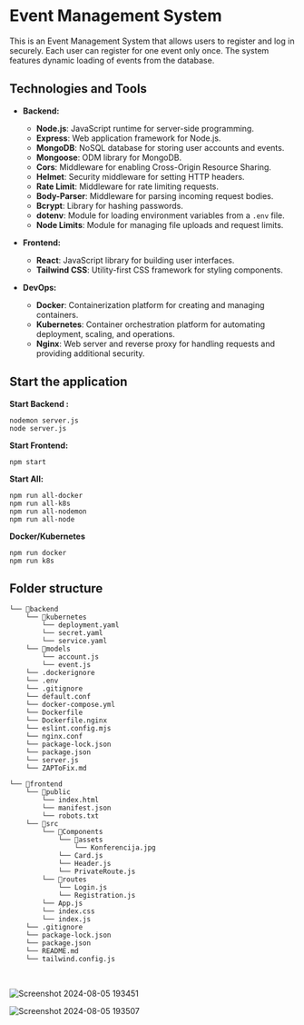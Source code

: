 # Event Management System

This is an Event Management System that allows users to register and log in securely. Each user can register for one event only once. The system features dynamic loading of events from the database.<br>

## Technologies and Tools

- **Backend:**

  - **Node.js**: JavaScript runtime for server-side programming.
  - **Express**: Web application framework for Node.js.
  - **MongoDB**: NoSQL database for storing user accounts and events.
  - **Mongoose**: ODM library for MongoDB.
  - **Cors**: Middleware for enabling Cross-Origin Resource Sharing.
  - **Helmet**: Security middleware for setting HTTP headers.
  - **Rate Limit**: Middleware for rate limiting requests.
  - **Body-Parser**: Middleware for parsing incoming request bodies.
  - **Bcrypt**: Library for hashing passwords.
  - **dotenv**: Module for loading environment variables from a `.env` file.
  - **Node Limits**: Module for managing file uploads and request limits.

- **Frontend:**
  - **React**: JavaScript library for building user interfaces.
  - **Tailwind CSS**: Utility-first CSS framework for styling components.
- **DevOps:**
  - **Docker**: Containerization platform for creating and managing containers.
  - **Kubernetes**: Container orchestration platform for automating deployment, scaling, and operations.
  - **Nginx**: Web server and reverse proxy for handling requests and providing additional security.

## Start the application

**Start Backend :**
```
nodemon server.js
node server.js
```
**Start Frontend:**
```
npm start
```
**Start All:**
```
npm run all-docker
npm run all-k8s
npm run all-nodemon
npm run all-node
```
**Docker/Kubernetes**
```
npm run docker
npm run k8s
```
## Folder structure

```
└── 📁backend
    └── 📁kubernetes
        └── deployment.yaml
        └── secret.yaml
        └── service.yaml
    └── 📁models
        └── account.js
        └── event.js
    └── .dockerignore
    └── .env
    └── .gitignore
    └── default.conf
    └── docker-compose.yml
    └── Dockerfile
    └── Dockerfile.nginx
    └── eslint.config.mjs
    └── nginx.conf
    └── package-lock.json
    └── package.json
    └── server.js
    └── ZAPToFix.md
```

```
└── 📁frontend
    └── 📁public
        └── index.html
        └── manifest.json
        └── robots.txt
    └── 📁src
        └── 📁Components
            └── 📁assets
                └── Konferencija.jpg
            └── Card.js
            └── Header.js
            └── PrivateRoute.js
        └── 📁routes
            └── Login.js
            └── Registration.js
        └── App.js
        └── index.css
        └── index.js
    └── .gitignore
    └── package-lock.json
    └── package.json
    └── README.md
    └── tailwind.config.js
```

<br>

![Screenshot 2024-08-05 193451](https://github.com/user-attachments/assets/4cc2faba-bf29-4f8a-8874-e4301c469e0c)

![Screenshot 2024-08-05 193507](https://github.com/user-attachments/assets/82cc4bef-1c9f-408b-807e-e6a3ed9607a3)
